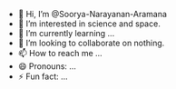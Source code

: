- 👋 Hi, I’m @Soorya-Narayanan-Aramana
- 👀 I’m interested in science and space.
- 🌱 I’m currently learning ...
- 💞️ I’m looking to collaborate on nothing.
- 📫 How to reach me ...
- 😄 Pronouns: ...
- ⚡ Fun fact: ...

<!---
Soorya-Narayanan-Aramana/Soorya-Narayanan-Aramana is a ✨ special ✨ repository because its `README.md` (this file) appears on your GitHub profile.
You can click the Preview link to take a look at your changes.
--->
